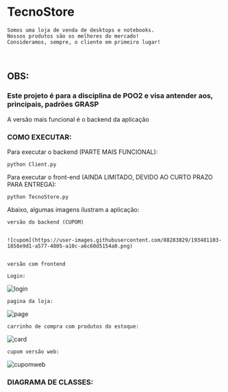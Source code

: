 # TecnoStore


    Somos uma loja de venda de desktops e notebooks.
    Nossos produtos são os melhores do mercado!
    Consideramos, sempre, o cliente em primeiro lugar!


<br>

## OBS:
###  Este projeto é para a disciplina de POO2 e visa antender aos, principais, padrões GRASP


A versão mais funcional é o backend da aplicação
<br>


### COMO EXECUTAR:

Para executar o backend (PARTE MAIS FUNCIONAL):

    python Client.py

Para executar o front-end (AINDA LIMITADO, DEVIDO AO CURTO PRAZO PARA ENTREGA):

    python TecnoStore.py


Abaixo, algumas imagens ilustram a aplicação:


    versão do backend (CUPOM)
    
    
    ![cupom](https://user-images.githubusercontent.com/88283829/193481103-1858e9d1-a577-4805-a10c-a6c60d5154a0.png)

    
    versão com frontend
    
    Login:
    
 ![login](https://user-images.githubusercontent.com/88283829/193481109-0247363a-7a43-4c23-a797-7eda6b52ceca.png)

    
    pagina da loja:
    
 ![page](https://user-images.githubusercontent.com/88283829/193481117-2232ae03-b89e-4bc0-9f7b-685fd9a40fa7.png)


    carrinho de compra com produtos do estoque:
    
![card](https://user-images.githubusercontent.com/88283829/193481123-3dc00740-c726-4de7-8bb1-7b4914c3a2de.png)


    cupom versão web:
    
  ![cupomweb](https://user-images.githubusercontent.com/88283829/193481137-b85d6dad-62be-4195-8373-3339bba6fabd.png)

    
### DIAGRAMA DE CLASSES:



